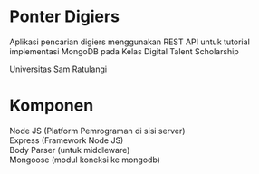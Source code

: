 # Ponter Digiers
Aplikasi pencarian digiers menggunakan REST API untuk tutorial implementasi MongoDB
pada Kelas Digital Talent Scholarship  
  
Universitas Sam Ratulangi

# Komponen
Node JS (Platform Pemrograman di sisi server)  
Express (Framework Node JS)  
Body Parser (untuk middleware)  
Mongoose (modul koneksi ke mongodb)  


